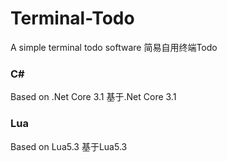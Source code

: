 # Terminal-Todo
A simple terminal todo software
简易自用终端Todo

### C#
Based on .Net Core 3.1
基于.Net Core 3.1

### Lua
Based on Lua5.3
基于Lua5.3
